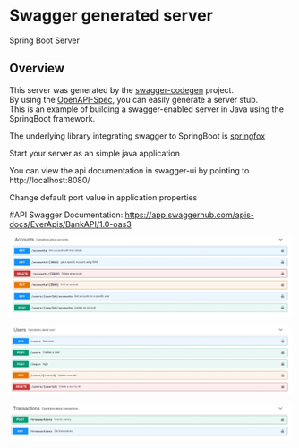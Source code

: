 # Swagger generated server

Spring Boot Server 


## Overview  
This server was generated by the [swagger-codegen](https://github.com/swagger-api/swagger-codegen) project.  
By using the [OpenAPI-Spec](https://github.com/swagger-api/swagger-core), you can easily generate a server stub.  
This is an example of building a swagger-enabled server in Java using the SpringBoot framework.  

The underlying library integrating swagger to SpringBoot is [springfox](https://github.com/springfox/springfox)  

Start your server as an simple java application  

You can view the api documentation in swagger-ui by pointing to  
http://localhost:8080/  

Change default port value in application.properties

#API Swagger Documentation:
https://app.swaggerhub.com/apis-docs/EverApis/BankAPI/1.0-oas3

![AccountsEndPoint](APIDocumentation/APIAccounts.jpg?raw=true "Accounts")

![UsersEndPoint](APIDocumentation/APIUsers.jpg?raw=true "Users")

![TransactionEndPoint](APIDocumentation/APITransaction.jpg?raw=true "Transactions")